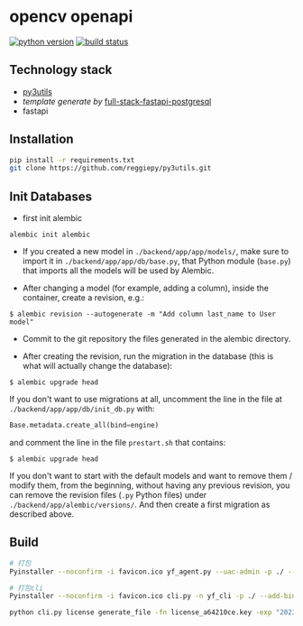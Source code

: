 # opencv openapi

[![python version](https://img.shields.io/badge/Python-3.7-success.svg?style=flat)]()
[![build status](https://img.shields.io/badge/build-pass-success.svg?style=flat)]()

## Technology stack

- [py3utils](https://github.com/reggiepy/py3utils.git)
- *template generate
  by* [full-stack-fastapi-postgresql](https://github.com/tiangolo/full-stack-fastapi-postgresql/tree/master/%7B%7Bcookiecutter.project_slug%7D%7D)
- fastapi

## Installation

```bash
pip install -r requirements.txt
git clone https://github.com/reggiepy/py3utils.git
```

## Init Databases

* first init alembic

```console
alembic init alembic  
```

* If you created a new model in `./backend/app/app/models/`, make sure to import it in `./backend/app/app/db/base.py`,
  that Python module (`base.py`) that imports all the models will be used by Alembic.

* After changing a model (for example, adding a column), inside the container, create a revision, e.g.:

```console
$ alembic revision --autogenerate -m "Add column last_name to User model"
```

* Commit to the git repository the files generated in the alembic directory.

* After creating the revision, run the migration in the database (this is what will actually change the database):

```console
$ alembic upgrade head
```

If you don't want to use migrations at all, uncomment the line in the file at `./backend/app/app/db/init_db.py` with:

```python
Base.metadata.create_all(bind=engine)
```

and comment the line in the file `prestart.sh` that contains:

```console
$ alembic upgrade head
```

If you don't want to start with the default models and want to remove them / modify them, from the beginning, without
having any previous revision, you can remove the revision files (`.py` Python files)
under `./backend/app/alembic/versions/`. And then create a first migration as described above.

## Build

```bash
# 打包
Pyinstaller --noconfirm -i favicon.ico yf_agent.py --uac-admin -p ./ --add-binary VERSION;. --add-binary database_empty.db;. --add-data static;static --add-data data;data --hidden-import aiosqlite --hidden-import yf_agent --distpath "C:\dist\app" --workpath "C:\dist\build"

# 打包cli
Pyinstaller --noconfirm -i favicon.ico cli.py -n yf_cli -p ./ --add-binary VERSION;. --add-data static;static  --distpath "C:\dist\app" --workpath "C:\dist\build"

python cli.py license generate_file -fn license_a64210ce.key -exp "2023-12-31 00:00:00"
```